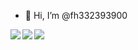 - 👋 Hi, I’m @fh332393900
<img align="left" src="https://github-readme-stats.vercel.app/api?username=fh332393900&show_icons=true&hide_border=true">
<img align="left" src="https://github-readme-stats.vercel.app/api/top-langs/?username=fh332393900&hide_border=true">
<img align="left" src="https://stats.justsong.cn/api/leetcode/?username=332393900&cn=true&theme=light">

<!---
fh332393900/fh332393900 is a ✨ special ✨ repository because its `README.md` (this file) appears on your GitHub profile.
You can click the Preview link to take a look at your changes.
--->
